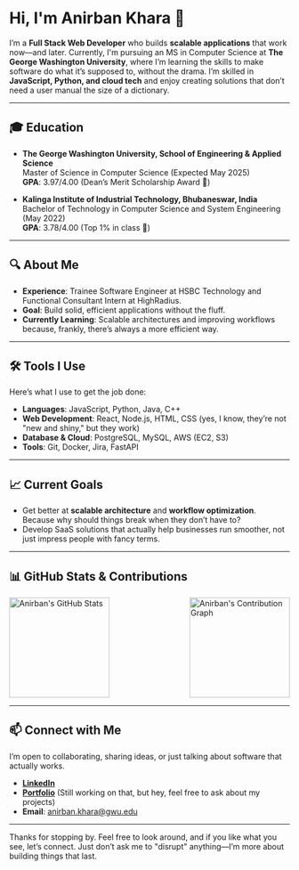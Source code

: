 # Hi, I'm Anirban Khara 👋

I’m a **Full Stack Web Developer** who builds **scalable applications** that work now—and later. Currently, I'm pursuing an MS in Computer Science at **The George Washington University**, where I’m learning the skills to make software do what it’s supposed to, without the drama. I’m skilled in **JavaScript, Python, and cloud tech** and enjoy creating solutions that don’t need a user manual the size of a dictionary.

---

## 🎓 Education

- **The George Washington University, School of Engineering & Applied Science**  
  Master of Science in Computer Science (Expected May 2025)  
  **GPA**: 3.97/4.00 (Dean’s Merit Scholarship Award 🎉)

- **Kalinga Institute of Industrial Technology, Bhubaneswar, India**  
  Bachelor of Technology in Computer Science and System Engineering (May 2022)  
  **GPA**: 3.78/4.00 (Top 1% in class 💪)

---

## 🔍 About Me

- **Experience**: Trainee Software Engineer at HSBC Technology and Functional Consultant Intern at HighRadius.
- **Goal**: Build solid, efficient applications without the fluff.
- **Currently Learning**: Scalable architectures and improving workflows because, frankly, there’s always a more efficient way.

---

## 🛠️ Tools I Use

Here’s what I use to get the job done:

- **Languages**: JavaScript, Python, Java, C++
- **Web Development**: React, Node.js, HTML, CSS (yes, I know, they’re not "new and shiny," but they work)
- **Database & Cloud**: PostgreSQL, MySQL, AWS (EC2, S3)
- **Tools**: Git, Docker, Jira, FastAPI

---

## 📈 Current Goals

- Get better at **scalable architecture** and **workflow optimization**. Because why should things break when they don’t have to?
- Develop SaaS solutions that actually help businesses run smoother, not just impress people with fancy terms.

---

## 📊 GitHub Stats & Contributions

<div style="display: flex; align-items: center; justify-content: space-between;">

  <img src="https://github-readme-stats.vercel.app/api?username=anirbankhara&show_icons=true&theme=tokyonight" alt="Anirban's GitHub Stats" height="180px"/>

  <img src="https://github-readme-activity-graph.vercel.app/graph?username=anirbankhara&theme=github" alt="Anirban's Contribution Graph" height="180px"/>
  
</div>

---

## 📫 Connect with Me

I’m open to collaborating, sharing ideas, or just talking about software that actually works.

- **[LinkedIn](https://www.linkedin.com/in/anirbankhara)**
- **[Portfolio](#)** (Still working on that, but hey, feel free to ask about my projects)
- **Email**: [anirban.khara@gwu.edu](mailto:anirban.khara@gwu.edu)

---

Thanks for stopping by. Feel free to look around, and if you like what you see, let’s connect. Just don’t ask me to "disrupt" anything—I’m more about building things that last.

